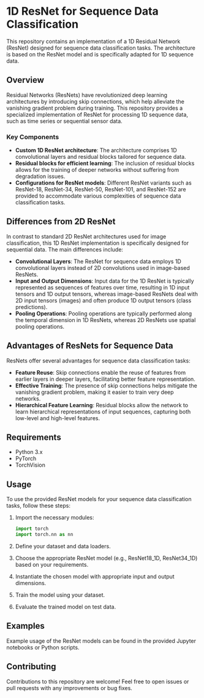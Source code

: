 # 1D ResNet for Sequence Data Classification

This repository contains an implementation of a 1D Residual Network (ResNet) designed for sequence data classification tasks. The architecture is based on the ResNet model and is specifically adapted for 1D sequence data.

## Overview

Residual Networks (ResNets) have revolutionized deep learning architectures by introducing skip connections, which help alleviate the vanishing gradient problem during training. This repository provides a specialized implementation of ResNet for processing 1D sequence data, such as time series or sequential sensor data.

### Key Components

- **Custom 1D ResNet architecture**: The architecture comprises 1D convolutional layers and residual blocks tailored for sequence data.
- **Residual blocks for efficient learning**: The inclusion of residual blocks allows for the training of deeper networks without suffering from degradation issues.
- **Configurations for ResNet models**: Different ResNet variants such as ResNet-18, ResNet-34, ResNet-50, ResNet-101, and ResNet-152 are provided to accommodate various complexities of sequence data classification tasks.

## Differences from 2D ResNet

In contrast to standard 2D ResNet architectures used for image classification, this 1D ResNet implementation is specifically designed for sequential data. The main differences include:

- **Convolutional Layers**: The ResNet for sequence data employs 1D convolutional layers instead of 2D convolutions used in image-based ResNets.
- **Input and Output Dimensions**: Input data for the 1D ResNet is typically represented as sequences of features over time, resulting in 1D input tensors and 1D output tensors, whereas image-based ResNets deal with 2D input tensors (images) and often produce 1D output tensors (class predictions).
- **Pooling Operations**: Pooling operations are typically performed along the temporal dimension in 1D ResNets, whereas 2D ResNets use spatial pooling operations.

## Advantages of ResNets for Sequence Data

ResNets offer several advantages for sequence data classification tasks:

- **Feature Reuse**: Skip connections enable the reuse of features from earlier layers in deeper layers, facilitating better feature representation.
- **Effective Training**: The presence of skip connections helps mitigate the vanishing gradient problem, making it easier to train very deep networks.
- **Hierarchical Feature Learning**: Residual blocks allow the network to learn hierarchical representations of input sequences, capturing both low-level and high-level features.

## Requirements

- Python 3.x
- PyTorch
- TorchVision

## Usage

To use the provided ResNet models for your sequence data classification tasks, follow these steps:

1. Import the necessary modules:

    ```python
    import torch
    import torch.nn as nn
    ```

2. Define your dataset and data loaders.

3. Choose the appropriate ResNet model (e.g., ResNet18_1D, ResNet34_1D) based on your requirements.

4. Instantiate the chosen model with appropriate input and output dimensions.

5. Train the model using your dataset.

6. Evaluate the trained model on test data.

## Examples

Example usage of the ResNet models can be found in the provided Jupyter notebooks or Python scripts.

## Contributing

Contributions to this repository are welcome! Feel free to open issues or pull requests with any improvements or bug fixes.


